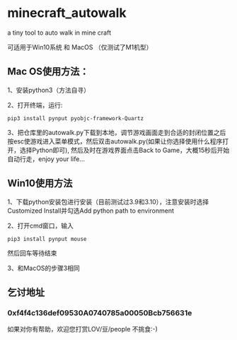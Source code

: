 # minecraft_autowalk
a tiny tool to auto walk in mine craft


可适用于Win10系统 和 MacOS （仅测试了M1机型）

## Mac OS使用方法：
1、安装python3（方法自寻）


2、打开终端，运行:
```
pip3 install pynput pyobjc-framework-Quartz 
```


3、把仓库里的autowalk.py下载到本地，调节游戏画面走到合适的封闭位置之后按esc使游戏进入菜单模式，然后双击autowalk.py(如果让你选择使用什么程序打开，选择Python即可), 然后及时在游戏界面点击Back to Game，大概15秒后开始自动行走，enjoy your life...


## Win10使用方法
1、下载python安装包进行安装（目前测试过3.9和3.10），注意安装时选择Customized Install并勾选Add python path to environment


2、打开cmd窗口，输入
```
pip3 install pynput mouse 
```
然后回车等待结束


3、和MacOS的步骤3相同

##  乞讨地址 
### 0xf4f4c136def09530A0740785a00050Bcb756631e 
如果对你有帮助，欢迎您打赏LOV/豆/people 不挑食:-)
